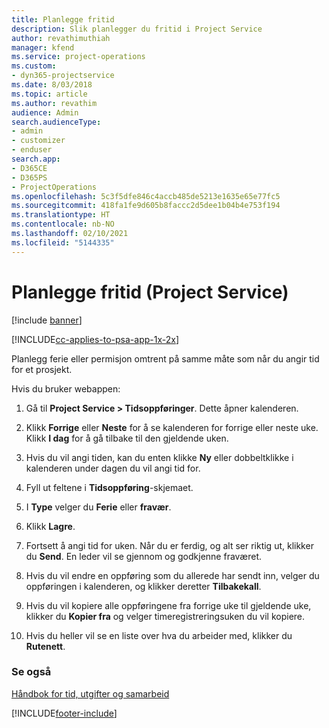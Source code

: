 ```yaml
---
title: Planlegge fritid
description: Slik planlegger du fritid i Project Service
author: revathimuthiah
manager: kfend
ms.service: project-operations
ms.custom:
- dyn365-projectservice
ms.date: 8/03/2018
ms.topic: article
ms.author: revathim
audience: Admin
search.audienceType:
- admin
- customizer
- enduser
search.app:
- D365CE
- D365PS
- ProjectOperations
ms.openlocfilehash: 5c3f5dfe846c4accb485de5213e1635e65e77fc5
ms.sourcegitcommit: 418fa1fe9d605b8faccc2d5dee1b04b4e753f194
ms.translationtype: HT
ms.contentlocale: nb-NO
ms.lasthandoff: 02/10/2021
ms.locfileid: "5144335"
---
```

# <a name="schedule-time-off-project-service"></a>Planlegge fritid (Project Service)

[!include [banner](../includes/psa-now-project-operations.md)]

[!INCLUDE[cc-applies-to-psa-app-1x-2x](../includes/cc-applies-to-psa-app-1x-2x.md)]

Planlegg ferie eller permisjon omtrent på samme måte som når du angir tid for et prosjekt.  
  
 Hvis du bruker webappen:  
  
1.  Gå til **Project Service > Tidsoppføringer**. Dette åpner kalenderen.  
  
2.  Klikk **Forrige** eller **Neste** for å se kalenderen for forrige eller neste uke. Klikk **I dag** for å gå tilbake til den gjeldende uken.  
  
3.  Hvis du vil angi tiden, kan du enten klikke **Ny** eller dobbeltklikke i kalenderen under dagen du vil angi tid for.  
  
4.  Fyll ut feltene i **Tidsoppføring**-skjemaet.  
  
5.  I **Type** velger du **Ferie** eller **fravær**.  
  
6.  Klikk **Lagre**.  
  
7.  Fortsett å angi tid for uken. Når du er ferdig, og alt ser riktig ut, klikker du **Send**. En leder vil se gjennom og godkjenne fraværet.  
  
8.  Hvis du vil endre en oppføring som du allerede har sendt inn, velger du oppføringen i kalenderen, og klikker deretter **Tilbakekall**.  
  
9. Hvis du vil kopiere alle oppføringene fra forrige uke til gjeldende uke, klikker du **Kopier fra** og velger timeregistreringsuken du vil kopiere.  
  
10. Hvis du heller vil se en liste over hva du arbeider med, klikker du **Rutenett**.  
  
### <a name="see-also"></a>Se også  
 [Håndbok for tid, utgifter og samarbeid](../psa/time-expense-collaboration-guide.md)


[!INCLUDE[footer-include](../includes/footer-banner.md)]